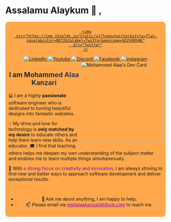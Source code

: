# Assalamu Alaykum 👋 ,

<div align=center style='background:#ffa84b;border-radius:10px; padding:10px;'>
<a href="https://twitter.com/MedAlaaKanzari">

     <img
     src="https://img.shields.io/static/v1?logo=twitter&style=flat-square&color=0072b1&label=Twitter&message=%E2%98%86"
      alt="Twitter"
    />
  </a>
  <a href="https://www.linkedin.com/in/medalaakanzari">
    <img
      src="https://img.shields.io/static/v1?logo=linkedin&style=flat-square&color=0072b1&label=LinkedIn&message=%E2%98%86"
      alt="LinkedIn"
    />
  </a>
<a href="https://www.youtube.com/@medalaakanzari">
    <img
     src="https://img.shields.io/static/v1?logo=youtube&style=flat-square&color=0072b1&label=Youtube&message=%E2%98%86"
      alt="Youtube"
    />
  </a>
  <a href="https://discord.gg/bDEqfX79ZD">
    <img
      src="https://img.shields.io/static/v1?logo=discord&style=flat-square&color=0072b1&label=Discord&message=%E2%98%86"
      alt="Discord"
    />
  </a>
  <a href="https://www.facebook.com/medalaakanzari">
    <img
      src="https://img.shields.io/static/v1?logo=facebook&style=flat-square&color=0072b1&label=Facebook&message=%E2%98%86"
      alt="Facebook"
    />
  </a>
  <a href="https://www.instagram.com/mohammedalaakanzari/i">
    <img
      src="https://img.shields.io/static/v1?logo=instagram&style=flat-square&color=0072b1&label=Instagram&message=%E2%98%86"
      alt="instagram"
    />
  </a>

<div align="left" >

  <a href="https://app.daily.dev/med_Alaa">
  <img src="https://api.daily.dev/devcards/493062ee47bc457b8f03b99b8cd5b122.png?r=vbl"
  width="256"
  style="margin-left:5px"
      align="right" alt="Mohammed Alaa's Dev Card"/>
  </a>
</div>

<h2 style='
  background: linear-gradient(112.1deg, rgb(32, 38, 57) 11.4%, rgb(63, 76, 119) 70.2%);
  -webkit-background-clip: text;
  -webkit-text-fill-color: transparent;'>I am Mohammed Alaa Kanzari </h2>

<div align=left ' >
💻 I am a highly <b style="color:#0e1217">passionate</b> software engineer who is dedicated to turning beautiful designs into fantastic websites.

💡 My drive and love for technology is <b>only matched by my desire</b> to educate others and help them learn new skills. As an educator, 🎓 I find that teaching others helps me deepen my own understanding of the subject matter and enables me to learn multiple things simultaneously.

🚀 With <span style='color:#8100bc'>a strong focus on creativity and innovation</span>, I am always striving to find new and better ways to approach software development and deliver exceptional results.

</div>
<br />

<ul>
  <li>  💬 Ask me about anything, I am happy to help;
</li>
  <li> 📫 Please email via <a href="mailto:medalaakanzari@duck.com" style='color:#8100bc' e>medalaakanzari@duck.com</a> to reach me.</li>
</ul>
